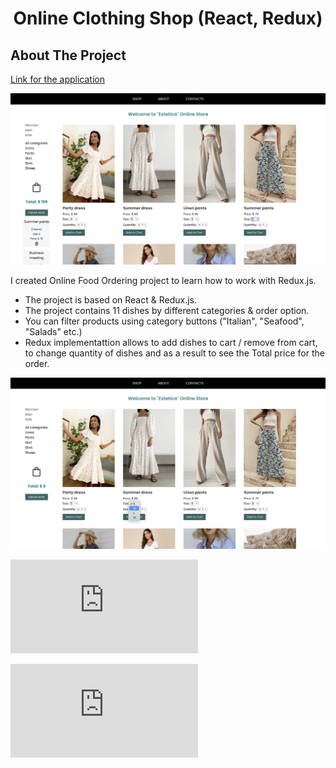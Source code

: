 <h1 align="center">Online Clothing Shop (React, Redux)</h1>

<!-- ABOUT THE PROJECT -->
## About The Project

[Link for the application](https://alesya-superfin-online-clothing-shop.netlify.app/)

![Product Name Screen Shot](https://github.com/AlesyaSuperfin/online-clothing-shop/blob/main/public/Screenshot%201.png#:~:text=Screenshot%201.-,png,-Screenshot%202.png)

I created Online Food Ordering project to learn how to work with Redux.js.

* The project is based on React & Redux.js.
* The project contains 11 dishes by different categories & order option.
* You can filter products using category buttons ("Italian", "Seafood", "Salads" etc.)
* Redux implementattion allows to add dishes to cart / remove from cart, to change quantity of dishes and as a result to see the Total price for the order.

![Product Name Screen Shot](https://github.com/AlesyaSuperfin/online-clothing-shop/blob/main/public/Screenshot%202.png#:~:text=Screenshot%202.-,png,-Screenshot%203.png)

![Product Name Screen Shot](https://github.com/AlesyaSuperfin/online-clothing-shop/edit/main/README.md#:~:text=Screenshot%202.png-,Screenshot,-3.png)

![Product Name Screen Shot](https://github.com/AlesyaSuperfin/online-clothing-shop/edit/main/README.md#:~:text=Screenshot%203.png-,Screenshot,-4.png)
